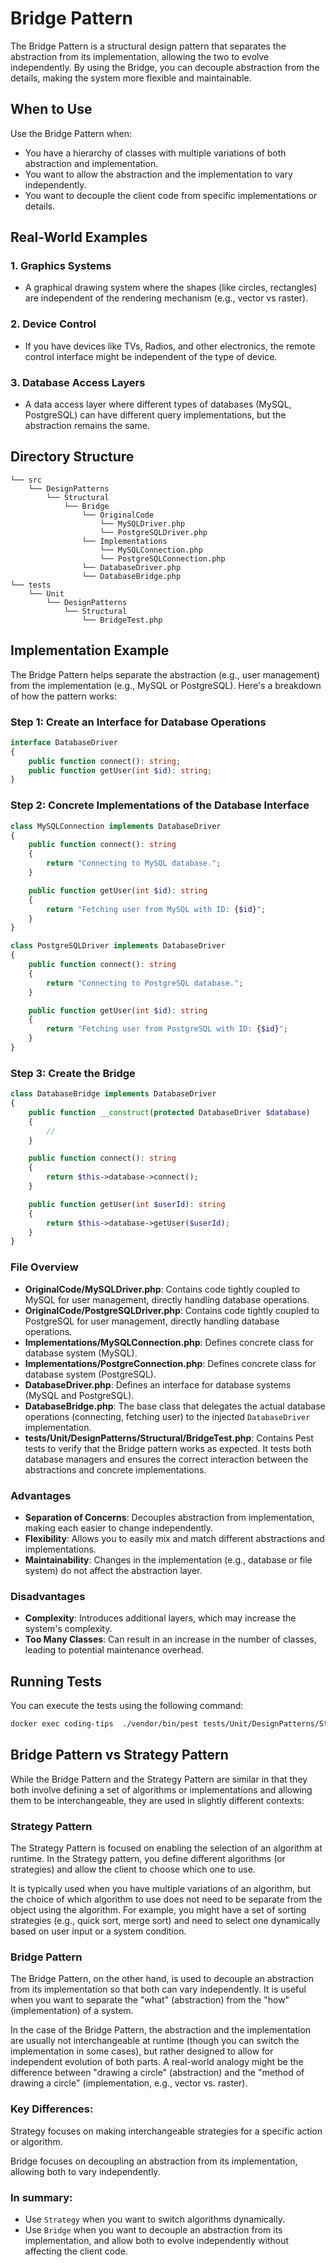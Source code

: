 # Bridge Pattern
The Bridge Pattern is a structural design pattern that separates the abstraction from its implementation, allowing the two to evolve independently.
By using the Bridge, you can decouple abstraction from the details, making the system more flexible and maintainable.

## When to Use
Use the Bridge Pattern when:
- You have a hierarchy of classes with multiple variations of both abstraction and implementation.
- You want to allow the abstraction and the implementation to vary independently.
- You want to decouple the client code from specific implementations or details.

## Real-World Examples

### 1. **Graphics Systems**
- A graphical drawing system where the shapes (like circles, rectangles) are independent of the rendering mechanism (e.g., vector vs raster).

### 2. **Device Control**
- If you have devices like TVs, Radios, and other electronics, the remote control interface might be independent of the type of device.

### 3. **Database Access Layers**
- A data access layer where different types of databases (MySQL, PostgreSQL) can have different query implementations, but the abstraction remains the same.

## Directory Structure
```
└── src  
    └── DesignPatterns  
        └── Structural   
            └── Bridge  
                └── OriginalCode
                    └── MySQLDriver.php  
                    └── PostgreSQLDriver.php  
                └── Implementations  
                    └── MySQLConnection.php 
                    └── PostgreSQLConnection.php 
                └── DatabaseDriver.php 
                └── DatabaseBridge.php 
└── tests  
    └── Unit  
        └── DesignPatterns  
            └── Structural  
                └── BridgeTest.php  
```

## Implementation Example
The Bridge Pattern helps separate the abstraction (e.g., user management) from the implementation (e.g., MySQL or PostgreSQL). Here's a breakdown of how the pattern works:

### Step 1: Create an Interface for Database Operations
```php
interface DatabaseDriver
{
    public function connect(): string;
    public function getUser(int $id): string;
}
```

### Step 2: Concrete Implementations of the Database Interface
```php
class MySQLConnection implements DatabaseDriver
{
    public function connect(): string
    {
        return "Connecting to MySQL database.";
    }

    public function getUser(int $id): string
    {
        return "Fetching user from MySQL with ID: {$id}";
    }
}

class PostgreSQLDriver implements DatabaseDriver
{
    public function connect(): string
    {
        return "Connecting to PostgreSQL database.";
    }

    public function getUser(int $id): string
    {
        return "Fetching user from PostgreSQL with ID: {$id}";
    }
}
```

### Step 3: Create the Bridge
```php
class DatabaseBridge implements DatabaseDriver
{
    public function __construct(protected DatabaseDriver $database)
    {
        //
    }

    public function connect(): string
    {
        return $this->database->connect();
    }

    public function getUser(int $userId): string
    {
        return $this->database->getUser($userId);
    }
}
```

### File Overview
- **OriginalCode/MySQLDriver.php**: Contains code tightly coupled to MySQL for user management, directly handling database operations.
- **OriginalCode/PostgreSQLDriver.php**: Contains code tightly coupled to PostgreSQL for user management, directly handling database operations.
- **Implementations/MySQLConnection.php**: Defines concrete class for database system (MySQL).
- **Implementations/PostgreConnection.php**: Defines concrete class for database system (PostgreSQL).
- **DatabaseDriver.php**: Defines an interface for database systems (MySQL and PostgreSQL).
- **DatabaseBridge.php**: The base class that delegates the actual database operations (connecting, fetching user) to the injected `DatabaseDriver` implementation.
- **tests/Unit/DesignPatterns/Structural/BridgeTest.php**: Contains Pest tests to verify that the Bridge pattern works as expected. It tests both database managers and ensures the correct interaction between the abstractions and concrete implementations.

### Advantages
- **Separation of Concerns**: Decouples abstraction from implementation, making each easier to change independently.
- **Flexibility**: Allows you to easily mix and match different abstractions and implementations.
- **Maintainability**: Changes in the implementation (e.g., database or file system) do not affect the abstraction layer.

### Disadvantages
- **Complexity**: Introduces additional layers, which may increase the system's complexity.
- **Too Many Classes**: Can result in an increase in the number of classes, leading to potential maintenance overhead.

## Running Tests
You can execute the tests using the following command:

```bash
docker exec coding-tips  ./vendor/bin/pest tests/Unit/DesignPatterns/Structural/BridgeTest.php 
```

## Bridge Pattern vs Strategy Pattern
While the Bridge Pattern and the Strategy Pattern are similar in that they both involve defining a set of algorithms or implementations and allowing them to be interchangeable, they are used in slightly different contexts:

### Strategy Pattern
The Strategy Pattern is focused on enabling the selection of an algorithm at runtime. In the Strategy pattern, you define different algorithms (or strategies) and allow the client to choose which one to use.

It is typically used when you have multiple variations of an algorithm, but the choice of which algorithm to use does not need to be separate from the object using the algorithm. For example, you might have a set of sorting strategies (e.g., quick sort, merge sort) and need to select one dynamically based on user input or a system condition.

### Bridge Pattern
The Bridge Pattern, on the other hand, is used to decouple an abstraction from its implementation so that both can vary independently. It is useful when you want to separate the "what" (abstraction) from the "how" (implementation) of a system.

In the case of the Bridge Pattern, the abstraction and the implementation are usually not interchangeable at runtime (though you can switch the implementation in some cases), but rather designed to allow for independent evolution of both parts. A real-world analogy might be the difference between "drawing a circle" (abstraction) and the "method of drawing a circle" (implementation, e.g., vector vs. raster).

### Key Differences:
Strategy focuses on making interchangeable strategies for a specific action or algorithm.

Bridge focuses on decoupling an abstraction from its implementation, allowing both to vary independently.

### In summary:
- Use `Strategy` when you want to switch algorithms dynamically.
- Use `Bridge` when you want to decouple an abstraction from its implementation, and allow both to evolve independently without affecting the client code.